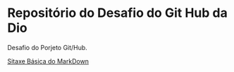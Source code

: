 # Repositório do Desafio do Git Hub da Dio 
Desafio do Porjeto Git/Hub.

[Sitaxe Básica do MarkDown](https://github.com/elionaifigueiredo/dio-repositore)

